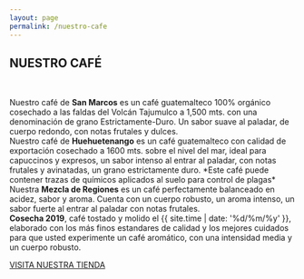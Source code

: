```yaml
---
layout: page
permalink: /nuestro-cafe
---
```

<div class="featuring-2" id="cafe-featuring">
</div>
<div class="supporting" id="origenes-supporting">
	<div class="container">
		<div class="row">
			<div class="col-md-6 col-md-offset-3 col-xs-12">
				<h2>NUESTRO CAFÉ</h2>
				<br>
				<p>Nuestro café de <strong>San Marcos</strong> es un café guatemalteco 100% orgánico cosechado a las faldas del Volcán Tajumulco a 1,500 mts. con una denominaci&oacute;n de grano Estrictamente-Duro. Un sabor suave al paladar, de cuerpo redondo, con notas frutales y dulces.
				<br>
				Nuestro café de <strong>Huehuetenango</strong> es un café guatemalteco con calidad de exportación cosechado a 1600 mts. sobre el nivel del mar, ideal para capuccinos y expresos, un sabor intenso al entrar al paladar, con notas frutales y avinatadas, un grano estrictamente duro. *Este caf&eacute; puede contener trazas de qu&iacute;micos aplicados al suelo para control de plagas*
				<br>
				Nuestra <strong>Mezcla de Regiones</strong> es un café perfectamente balanceado en acidez, sabor y aroma. Cuenta con un cuerpo robusto, un aroma intenso, un sabor fuerte al entrar al paladar con notas frutales.
				<br>
				<strong>Cosecha 2019</strong>, café tostado y molido el {{ site.time | date: '%d/%m/%y' }}, elaborado con los más finos estandares de calidad y los mejores cuidados para que usted experimente un café aromático, con una intensidad media y un cuerpo robusto.
				<br>
				</p>
				<a href="/comprar" id="button">VISITA NUESTRA TIENDA</a>
			</div>
		</div>
	</div>
</div>